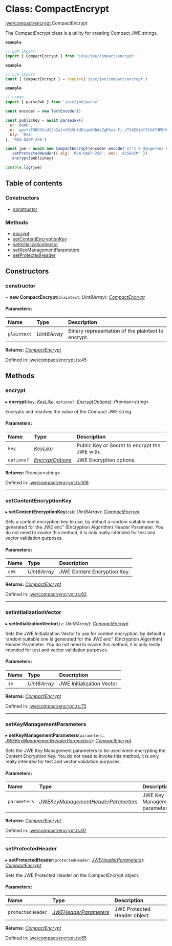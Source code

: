 # Class: CompactEncrypt

[jwe/compact/encrypt](../modules/jwe_compact_encrypt.md).CompactEncrypt

The CompactEncrypt class is a utility for creating Compact JWE strings.

**`example`** 
```js
// ESM import
import { CompactEncrypt } from 'jose/jwe/compact/encrypt'
```

**`example`** 
```js
// CJS import
const { CompactEncrypt } = require('jose/jwe/compact/encrypt')
```

**`example`** 
```js
// usage
import { parseJwk } from 'jose/jwk/parse'

const encoder = new TextEncoder()

const publicKey = await parseJwk({
  e: 'AQAB',
  n: 'qpzYkTGRKSUcd12hZaJnYEKVLfdEsqu6HBAxZgRSvzLFj_zTSAEXjbf3fX47MPEHRw8NDcEXPjVOz84t4FTXYF2w2_LGWfp_myjV8pR6oUUncJjS7DhnUmTG5bpuK2HFXRMRJYz_iNR48xRJPMoY84jrnhdIFx8Tqv6w4ZHVyEvcvloPgwG3UjLidP6jmqbTiJtidVLnpQJRuFNFQJiluQXBZ1nOLC7raQshu7L9y0IatVU7vf0BPnmuSkcNNvmQkSta6ODQBPaL5-o5SW8H37vQjPDkrlJpreViNa3jqP5DB5HYUO-DMh4FegRv9gZWLDEvXpSd9A13YXCa9Q8K_w',
  kty: 'RSA'
}, 'RSA-OAEP-256')

const jwe = await new CompactEncrypt(encoder.encode('It’s a dangerous business, Frodo, going out your door.'))
  .setProtectedHeader({ alg: 'RSA-OAEP-256', enc: 'A256GCM' })
  .encrypt(publicKey)

console.log(jwe)
```

## Table of contents

### Constructors

- [constructor](jwe_compact_encrypt.compactencrypt.md#constructor)

### Methods

- [encrypt](jwe_compact_encrypt.compactencrypt.md#encrypt)
- [setContentEncryptionKey](jwe_compact_encrypt.compactencrypt.md#setcontentencryptionkey)
- [setInitializationVector](jwe_compact_encrypt.compactencrypt.md#setinitializationvector)
- [setKeyManagementParameters](jwe_compact_encrypt.compactencrypt.md#setkeymanagementparameters)
- [setProtectedHeader](jwe_compact_encrypt.compactencrypt.md#setprotectedheader)

## Constructors

### constructor

\+ **new CompactEncrypt**(`plaintext`: *Uint8Array*): [*CompactEncrypt*](jwe_compact_encrypt.compactencrypt.md)

#### Parameters:

Name | Type | Description |
:------ | :------ | :------ |
`plaintext` | *Uint8Array* | Binary representation of the plaintext to encrypt.    |

**Returns:** [*CompactEncrypt*](jwe_compact_encrypt.compactencrypt.md)

Defined in: [jwe/compact/encrypt.ts:45](https://github.com/panva/jose/blob/v3.9.0/src/jwe/compact/encrypt.ts#L45)

## Methods

### encrypt

▸ **encrypt**(`key`: [*KeyLike*](../types/types.keylike.md), `options?`: [*EncryptOptions*](../interfaces/types.encryptoptions.md)): *Promise*<string\>

Encrypts and resolves the value of the Compact JWE string.

#### Parameters:

Name | Type | Description |
:------ | :------ | :------ |
`key` | [*KeyLike*](../types/types.keylike.md) | Public Key or Secret to encrypt the JWE with.   |
`options?` | [*EncryptOptions*](../interfaces/types.encryptoptions.md) | JWE Encryption options.    |

**Returns:** *Promise*<string\>

Defined in: [jwe/compact/encrypt.ts:108](https://github.com/panva/jose/blob/v3.9.0/src/jwe/compact/encrypt.ts#L108)

___

### setContentEncryptionKey

▸ **setContentEncryptionKey**(`cek`: *Uint8Array*): [*CompactEncrypt*](jwe_compact_encrypt.compactencrypt.md)

Sets a content encryption key to use, by default a random suitable one
is generated for the JWE enc" (Encryption Algorithm) Header Parameter.
You do not need to invoke this method, it is only really intended for
test and vector validation purposes.

#### Parameters:

Name | Type | Description |
:------ | :------ | :------ |
`cek` | *Uint8Array* | JWE Content Encryption Key.    |

**Returns:** [*CompactEncrypt*](jwe_compact_encrypt.compactencrypt.md)

Defined in: [jwe/compact/encrypt.ts:62](https://github.com/panva/jose/blob/v3.9.0/src/jwe/compact/encrypt.ts#L62)

___

### setInitializationVector

▸ **setInitializationVector**(`iv`: *Uint8Array*): [*CompactEncrypt*](jwe_compact_encrypt.compactencrypt.md)

Sets the JWE Initialization Vector to use for content encryption, by default
a random suitable one is generated for the JWE enc" (Encryption Algorithm)
Header Parameter. You do not need to invoke this method, it is only really
intended for test and vector validation purposes.

#### Parameters:

Name | Type | Description |
:------ | :------ | :------ |
`iv` | *Uint8Array* | JWE Initialization Vector.    |

**Returns:** [*CompactEncrypt*](jwe_compact_encrypt.compactencrypt.md)

Defined in: [jwe/compact/encrypt.ts:75](https://github.com/panva/jose/blob/v3.9.0/src/jwe/compact/encrypt.ts#L75)

___

### setKeyManagementParameters

▸ **setKeyManagementParameters**(`parameters`: [*JWEKeyManagementHeaderParameters*](../interfaces/types.jwekeymanagementheaderparameters.md)): [*CompactEncrypt*](jwe_compact_encrypt.compactencrypt.md)

Sets the JWE Key Management parameters to be used when encrypting the Content
Encryption Key. You do not need to invoke this method, it is only really
intended for test and vector validation purposes.

#### Parameters:

Name | Type | Description |
:------ | :------ | :------ |
`parameters` | [*JWEKeyManagementHeaderParameters*](../interfaces/types.jwekeymanagementheaderparameters.md) | JWE Key Management parameters.    |

**Returns:** [*CompactEncrypt*](jwe_compact_encrypt.compactencrypt.md)

Defined in: [jwe/compact/encrypt.ts:97](https://github.com/panva/jose/blob/v3.9.0/src/jwe/compact/encrypt.ts#L97)

___

### setProtectedHeader

▸ **setProtectedHeader**(`protectedHeader`: [*JWEHeaderParameters*](../interfaces/types.jweheaderparameters.md)): [*CompactEncrypt*](jwe_compact_encrypt.compactencrypt.md)

Sets the JWE Protected Header on the CompactEncrypt object.

#### Parameters:

Name | Type | Description |
:------ | :------ | :------ |
`protectedHeader` | [*JWEHeaderParameters*](../interfaces/types.jweheaderparameters.md) | JWE Protected Header object.    |

**Returns:** [*CompactEncrypt*](jwe_compact_encrypt.compactencrypt.md)

Defined in: [jwe/compact/encrypt.ts:85](https://github.com/panva/jose/blob/v3.9.0/src/jwe/compact/encrypt.ts#L85)
